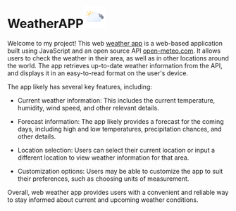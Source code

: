 # WeatherAPP<img src='./src/img/fill/svg-static/day/overcast-day.svg' alt='weather app' width='50px'/>

Welcome to my project! This web
[weather app](https://misterf1x.github.io/WeatherAPP/) is a web-based
application built using JavaScript and an open source API
[open-meteo.com](https://open-meteo.com). It allows users to check the weather
in their area, as well as in other locations around the world. The app retrieves
up-to-date weather information from the API, and displays it in an easy-to-read
format on the user's device.

The app likely has several key features, including:

- Current weather information: This includes the current temperature, humidity,
wind speed, and other relevant details.

- Forecast information: The app likely provides a forecast for the coming days,
including high and low temperatures, precipitation chances, and other details.

- Location selection: Users can select their current location or input a
different location to view weather information for that area.

- Customization options: Users may be able to customize the app to suit their
preferences, such as choosing units of measurement.

Overall, web weather app provides users with a convenient and reliable way to
stay informed about current and upcoming weather conditions.
